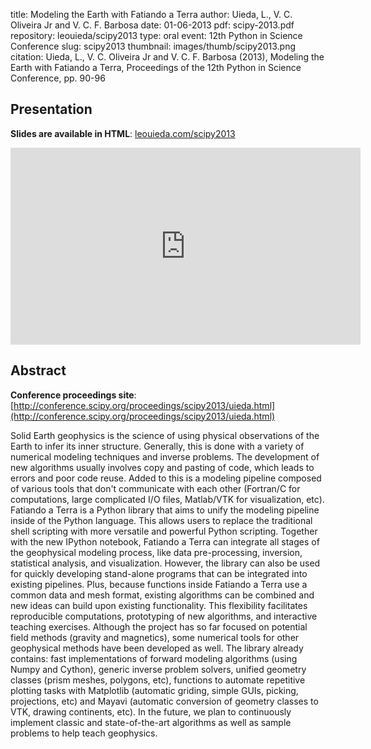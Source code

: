 title: Modeling the Earth with Fatiando a Terra
author: Uieda, L., V. C. Oliveira Jr and V. C. F. Barbosa
date: 01-06-2013
pdf: scipy-2013.pdf
repository: leouieda/scipy2013
type: oral
event: 12th Python in Science Conference
slug: scipy2013
thumbnail: images/thumb/scipy2013.png
citation: Uieda, L., V. C. Oliveira Jr and V. C. F. Barbosa (2013), Modeling the Earth with Fatiando a Terra, Proceedings of the 12th Python in Science Conference, pp. 90-96

## Presentation

**Slides are available in HTML**:
[leouieda.com/scipy2013](http://www.leouieda.com/scipy2013/?theme=night#/)

<div class="embed-responsive embed-responsive-16by9">
<iframe width="560" height="315"
src="https://www.youtube.com/embed/Ec38h1oB8cc" frameborder="0"
allowfullscreen></iframe>
</div>

## Abstract

**Conference proceedings site**:
[http://conference.scipy.org/proceedings/scipy2013/uieda.html](http://conference.scipy.org/proceedings/scipy2013/uieda.html)

Solid Earth geophysics is the science of using physical observations of the
Earth to infer its inner structure. Generally, this is done with a variety of
numerical modeling techniques and inverse problems. The development of new
algorithms usually involves copy and pasting of code, which leads to errors and
poor code reuse. Added to this is a modeling pipeline composed of various tools
that don't communicate with each other (Fortran/C for computations, large
complicated I/O files, Matlab/VTK for visualization, etc). Fatiando a Terra is
a Python library that aims to unify the modeling pipeline inside of the Python
language. This allows users to replace the traditional shell scripting with
more versatile and powerful Python scripting. Together with the new IPython
notebook, Fatiando a Terra can integrate all stages of the geophysical modeling
process, like data pre-processing, inversion, statistical analysis, and
visualization. However, the library can also be used for quickly developing
stand-alone programs that can be integrated into existing pipelines. Plus,
because functions inside Fatiando a Terra use a common data and mesh format,
existing algorithms can be combined and new ideas can build upon existing
functionality. This flexibility facilitates reproducible computations,
prototyping of new algorithms, and interactive teaching exercises. Although the
project has so far focused on potential field methods (gravity and magnetics),
some numerical tools for other geophysical methods have been developed as well.
The library already contains: fast implementations of forward modeling
algorithms (using Numpy and Cython), generic inverse problem solvers, unified
geometry classes (prism meshes, polygons, etc), functions to automate
repetitive plotting tasks with Matplotlib (automatic griding, simple GUIs,
picking, projections, etc) and Mayavi (automatic conversion of geometry classes
to VTK, drawing continents, etc). In the future, we plan to continuously
implement classic and state-of-the-art algorithms as well as sample problems to
help teach geophysics.
